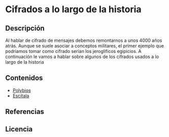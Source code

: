 # Cifrados a lo largo de la historia
## Descripción
Al hablar de cifrado de mensajes debemos remontarnos a unos 4000 años atrás. Aunque se suele asociar a conceptos militares, el primer ejemplo que podriamos tomar como cifrado serían los jeroglificos egipicios. A continuación le vamos a hablar sobre algunos de los cifrados usados a lo largo de la historia


## Contenidos
- [Polybios](Contenidos/polybios.md)
- [Escítala](Contenidos/escitala.md)

## Referencias


## Licencia
